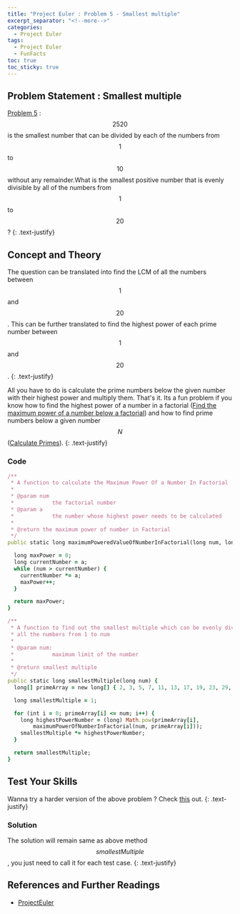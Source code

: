 ```yaml
---
title: "Project Euler : Problem 5 - Smallest multiple"
excerpt_separator: "<!--more-->"
categories:
  - Project Euler
tags:
  - Project Euler
  - FunFacts
toc: true
toc_sticky: true
---
```


## Problem Statement : Smallest multiple
[Problem 5](https://projecteuler.net/problem=5) : $$2520$$ is the smallest number that can be divided by each of the numbers from $$1$$ to $$10$$ without any remainder.What is the smallest positive number that is evenly divisible by all of the numbers from $$1$$ to $$20$$?
{: .text-justify}

## Concept and Theory
The question can be translated into find the LCM of all the numbers between $$1$$ and $$20$$. This can be further translated to find the highest power of each prime number between $$1$$ and $$20$$.
{: .text-justify}

All you have to do is calculate the prime numbers below the given number with their highest power and multiply them. That's it. Its a fun problem if you know how to find the highest power of a number in a factorial ([Find the maximum power of a number below a factorial](/math/Math-funfacts/#find-the-maximum-power-of-a-number-below-a-factorial)) and how to find prime numbers below a given number $$N$$ ([Calculate Primes](/math/Prime-Numbers/#sieve-of-eratosthenes)).
{: .text-justify}

### Code
```ruby
/**
 * A function to calculate the Maximum Power Of a Number In Factorial
 *
 * @param num
 *            the factorial number
 * @param a
 *            the number whose highest power needs to be calculated
 *
 * @return the maximum power of number in Factorial
 */
public static long maximumPoweredValueOfNumberInFactorial(long num, long a) {

  long maxPower = 0;
  long currentNumber = a;
  while (num > currentNumber) {
    currentNumber *= a;
    maxPower++;
  }

  return maxPower;
}

/**
 * A function to find out the smallest multiple which can be evenly divided by
 * all the numbers from 1 to num
 *
 * @param num:
 *            maximum limit of the number
 *
 * @return smallest multiple
 */
public static long smallestMultiple(long num) {
  long[] primeArray = new long[] { 2, 3, 5, 7, 11, 13, 17, 19, 23, 29, 31, 37 };

  long smallestMultiple = 1;

  for (int i = 0; primeArray[i] <= num; i++) {
    long highestPowerNumber = (long) Math.pow(primeArray[i],
        maximumPowerOfNumberInFactorial(num, primeArray[i]));
    smallestMultiple *= highestPowerNumber;
  }

  return smallestMultiple;
}
```

## Test Your Skills
Wanna try a harder version of the above problem ? Check [this](https://www.hackerrank.com/contests/projecteuler/challenges/euler005) out.
{: .text-justify}

### Solution
The solution will remain same as above method $$smallestMultiple$$, you just need to call it for each test case.
{: .text-justify}

## References and Further Readings
* [ProjectEuler](https://projecteuler.net)
